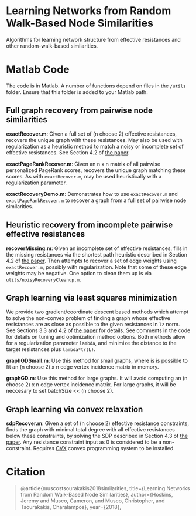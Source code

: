 # Learning Networks from Random Walk-Based Node Similarities
Algorithms for learning network structure from effective resistances and other random-walk-based similarities.

# Matlab Code

The code is in Matlab. A number of functions depend on files in the `/utils` folder. Ensure that this folder is added to your Matlab path.

## Full graph recovery from pairwise node similarities

**exactRecover.m**: Given a full set of (n choose 2) effective resistances, recovers the unique graph with these resistances. May also be used with regularization as a heuristic method to match a noisy or incomplete set of effective resistances. See Section 4.2 of [the paper](https://thePaper). 

**exactPageRankRecover.m**: Given an n x n matrix of all pairwise personalized PageRank scores, recovers the unique graph  matching these scores. As with `exactRecover.m`, may be used heuristically with a regularization parameter. 

**exactRecoveryDemo.m**: Demonstrates how to use `exactRecover.m` and `exactPageRankRecover.m` to recover a graph from a full set of pairwise node similarities.

## Heuristic recovery from incomplete pairwise effective  resistances
**recoverMissing.m**: Given an incomplete set of effective resistances, fills in the missing resistances via the shortest path heuristic described in Section 4.2 of [the paper](https://thePaper). Then attempts to recover a set of edge weights using  `exactRecover.m`, possibly with regularization. Note that some of these edge weights may be negative. One option to clean them up is via `utils/noisyRecoveryCleanup.m`.

## Graph learning via least squares minimization

We provide two gradient/coordinate descent based methods which attempt to solve the non-convex problem of finding a graph whose effective resistances are as close as possible to the given resistances in `l2` norm. See Sections 3.3 and 4.2 of [the paper](http://thePaper) for details. See comments in the code for details on tuning and optimization method options. Both methods allow for a regularization parameter `lambda`, and minimize the distance to the target resistances plus `lambda*tr(L)`.

**graphGDSmall.m**: Use this method for small graphs, where is is possible to fit an (n choose 2) x n edge vertex incidence matrix in memory.

**graphGD.m**: Use this method for large graphs. It will avoid computing an (n choose 2) x n edge vertex incidence matrix. For large graphs, it will be neccesary to set batchSize << (n choose 2).

## Graph learning via convex relaxation

**sdpRecover.m**: Given a set of (n choose 2) effective resistance constraints, finds the graph with minimal total degree with all effective resistances below these constraints, by solving the SDP described in Section 4.3 of [the paper](http://thePaper). Any resistance constraint input as 0 is considered to be a non-constraint. Requires [CVX](http://cvxr.com/cvx/) convex programming system to be installed.

# Citation

> @article{muscostsourakakis2018similarities, 
> title={Learning Networks from Random Walk-Based Node Similarities},
> author={Hoskins, Jeremy and Musco, Cameron, and Musco, Christopher, and Tsourakakis, Charalampos},
> year={2018},
